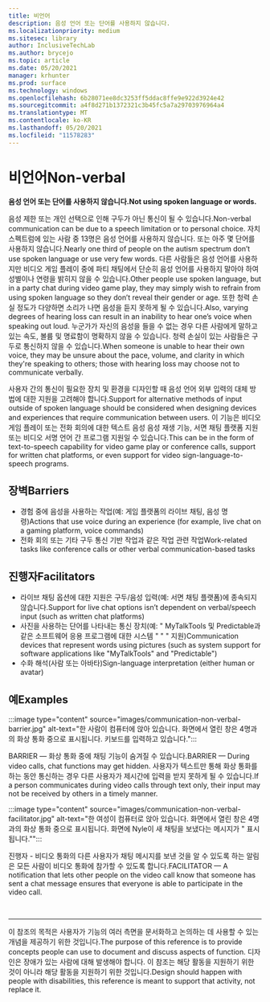 ```yaml
---
title: 비언어
description: 음성 언어 또는 단어를 사용하지 않습니다.
ms.localizationpriority: medium
ms.sitesec: library
author: InclusiveTechLab
ms.author: brycejo
ms.topic: article
ms.date: 05/20/2021
manager: krhunter
ms.prod: surface
ms.technology: windows
ms.openlocfilehash: 6b28071ee8dc3253ff5ddac8ffe9e922d3924e42
ms.sourcegitcommit: a4f8d271b1372321c3b45fc5a7a29703976964a4
ms.translationtype: MT
ms.contentlocale: ko-KR
ms.lasthandoff: 05/20/2021
ms.locfileid: "11578283"
---
```

# <a name="non-verbal"></a><span data-ttu-id="cb572-103">비언어</span><span class="sxs-lookup"><span data-stu-id="cb572-103">Non-verbal</span></span>

**<span data-ttu-id="cb572-104">음성 언어 또는 단어를 사용하지 않습니다.</span><span class="sxs-lookup"><span data-stu-id="cb572-104">Not using spoken language or words.</span></span>**

<span data-ttu-id="cb572-105">음성 제한 또는 개인 선택으로 인해 구두가 아닌 통신이 될 수 있습니다.</span><span class="sxs-lookup"><span data-stu-id="cb572-105">Non-verbal communication can be due to a speech limitation or to personal choice.</span></span> <span data-ttu-id="cb572-106">자치 스펙트럼에 있는 사람 중 13명은 음성 언어를 사용하지 않습니다. 또는 아주 몇 단어를 사용하지 않습니다.</span><span class="sxs-lookup"><span data-stu-id="cb572-106">Nearly one third of people on the autism spectrum don’t use spoken language or use very few words.</span></span> <span data-ttu-id="cb572-107">다른 사람들은 음성 언어를 사용하지만 비디오 게임 플레이 중에 파티 채팅에서 단순히 음성 언어를 사용하지 말아야 하여 성별이나 연령을 밝히지 않을 수 있습니다.</span><span class="sxs-lookup"><span data-stu-id="cb572-107">Other people use spoken language, but in a party chat during video game play, they may simply wish to refrain from using spoken language so they don’t reveal their gender or age.</span></span> <span data-ttu-id="cb572-108">또한 청력 손실 정도가 다양하면 소리가 나면 음성을 듣지 못하게 될 수 있습니다.</span><span class="sxs-lookup"><span data-stu-id="cb572-108">Also, varying degrees of hearing loss can result in an inability to hear one’s voice when speaking out loud.</span></span> <span data-ttu-id="cb572-109">누군가가 자신의 음성을 들을 수 없는 경우 다른 사람에게 말하고 있는 속도, 볼륨 및 명료함이 명확하지 않을 수 있습니다. 청력 손실이 있는 사람들은 구두로 통신하지 않을 수 있습니다.</span><span class="sxs-lookup"><span data-stu-id="cb572-109">When someone is unable to hear their own voice, they may be unsure about the pace, volume, and clarity in which they're speaking to others; those with hearing loss may choose not to communicate verbally.</span></span>

<span data-ttu-id="cb572-110">사용자 간의 통신이 필요한 장치 및 환경을 디자인할 때 음성 언어 외부 입력의 대체 방법에 대한 지원을 고려해야 합니다.</span><span class="sxs-lookup"><span data-stu-id="cb572-110">Support for alternative methods of input outside of spoken language should be considered when designing devices and experiences that require communication between users.</span></span> <span data-ttu-id="cb572-111">이 기능은 비디오 게임 플레이 또는 전화 회의에 대한 텍스트 음성 음성 재생 기능, 서면 채팅 플랫폼 지원 또는 비디오 서명 언어 간 프로그램 지원일 수 있습니다.</span><span class="sxs-lookup"><span data-stu-id="cb572-111">This can be in the form of text-to-speech capability for video game play or conference calls, support for written chat platforms, or even support for video sign-language-to-speech programs.</span></span>

## <a name="barriers"></a><span data-ttu-id="cb572-112">장벽</span><span class="sxs-lookup"><span data-stu-id="cb572-112">Barriers</span></span>
* <span data-ttu-id="cb572-113">경험 중에 음성을 사용하는 작업(예: 게임 플랫폼의 라이브 채팅, 음성 명령)</span><span class="sxs-lookup"><span data-stu-id="cb572-113">Actions that use voice during an experience (for example, live chat on a gaming platform, voice commands)</span></span>
* <span data-ttu-id="cb572-114">전화 회의 또는 기타 구두 통신 기반 작업과 같은 작업 관련 작업</span><span class="sxs-lookup"><span data-stu-id="cb572-114">Work-related tasks like conference calls or other verbal communication-based tasks</span></span>

## <a name="facilitators"></a><span data-ttu-id="cb572-115">진행자</span><span class="sxs-lookup"><span data-stu-id="cb572-115">Facilitators</span></span>
* <span data-ttu-id="cb572-116">라이브 채팅 옵션에 대한 지원은 구두/음성 입력(예: 서면 채팅 플랫폼)에 종속되지 않습니다.</span><span class="sxs-lookup"><span data-stu-id="cb572-116">Support for live chat options isn’t dependent on verbal/speech input (such as written chat platforms)</span></span>
* <span data-ttu-id="cb572-117">사진을 사용하는 단어를 나타내는 통신 장치(예: &quot; MyTalkTools 및 Predictable과 같은 소프트웨어 응용 프로그램에 대한 시스템 &quot; &quot; &quot; 지원)</span><span class="sxs-lookup"><span data-stu-id="cb572-117">Communication devices that represent words using pictures (such as system support for software applications like &quot;MyTalkTools&quot; and &quot;Predictable&quot;)</span></span>
* <span data-ttu-id="cb572-118">수화 해석(사람 또는 아바타)</span><span class="sxs-lookup"><span data-stu-id="cb572-118">Sign-language interpretation (either human or avatar)</span></span>

## <a name="examples"></a><span data-ttu-id="cb572-119">예</span><span class="sxs-lookup"><span data-stu-id="cb572-119">Examples</span></span>

:::image type="content" source="images/communication-non-verbal-barrier.jpg" alt-text="한 사람이 컴퓨터에 앉아 있습니다. 화면에서 열린 창은 4명과의 화상 통화 중으로 표시됩니다. 키보드를 입력하고 있습니다.":::

<span data-ttu-id="cb572-123">BARRIER — 화상 통화 중에 채팅 기능이 숨겨질 수 있습니다.</span><span class="sxs-lookup"><span data-stu-id="cb572-123">BARRIER — During video calls, chat functions may get hidden.</span></span> <span data-ttu-id="cb572-124">사용자가 텍스트만 통해 화상 통화를 하는 동안 통신하는 경우 다른 사용자가 제시간에 입력을 받지 못하게 될 수 있습니다.</span><span class="sxs-lookup"><span data-stu-id="cb572-124">If a person communicates during video calls through text only, their input may not be received by others in a timely manner.</span></span> 

:::image type="content" source="images/communication-non-verbal-facilitator.jpg" alt-text="한 여성이 컴퓨터로 앉아 있습니다. 화면에서 열린 창은 4명과의 화상 통화 중으로 표시됩니다. 화면에 Nyle이 새 채팅을 보냈다는 메시지가 &quot; 표시됩니다.&quot;":::

<span data-ttu-id="cb572-128">진행자 - 비디오 통화의 다른 사용자가 채팅 메시지를 보낸 것을 알 수 있도록 하는 알림은 모든 사람이 비디오 통화에 참가할 수 있도록 합니다.</span><span class="sxs-lookup"><span data-stu-id="cb572-128">FACILITATOR — A notification that lets other people on the video call know that someone has sent a chat message ensures that everyone is able to participate in the video call.</span></span>

&nbsp;

[comment]: # (Footer 문)
___
<span data-ttu-id="cb572-130">이 참조의 목적은 사용자가 기능의 여러 측면을 문서화하고 논의하는 데 사용할 수 있는 개념을 제공하기 위한 것입니다.</span><span class="sxs-lookup"><span data-stu-id="cb572-130">The purpose of this reference is to provide concepts people can use to document and discuss aspects of function.</span></span> <span data-ttu-id="cb572-131">디자인은 장애가 있는 사람에 대해 발생해야 합니다. 이 참조는 해당 활동을 지원하기 위한 것이 아니라 해당 활동을 지원하기 위한 것입니다.</span><span class="sxs-lookup"><span data-stu-id="cb572-131">Design should happen with people with disabilities, this reference is meant to support that activity, not replace it.</span></span> 